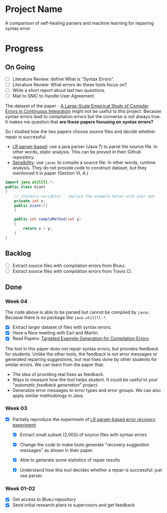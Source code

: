 # Project Name
A comparison of self-healing parsers and machine learning for repairing syntax error

# Progress

## On Going
- [ ] Literature Review: define What is "Syntax Errors".
- [ ] Literature Review: What errors do these tools focus on?
- [ ] Write a short report about last two questions.
- [ ] Mail to SNIC to Handle User Agreement.

The dataset of the paper - [A Large-Scale Empirical Study of Compiler Errors in Continuous Integration](https://compilererrorinci.github.io) might not be useful to this project. Because syntax errors lead to compilation errors but the converse is not always true. It makes me question that **are these papers focusing on syntax errors?**

So I studied how the two papers choose source files and decide whether repair is successful.
* [LR parser-based](https://github.com/softdevteam/error_recovery_experiment): use a java parser (Java 7) to parse the source file. In other words, static analysis. This can be proved in their Github repository.
* [Sensibility](https://github.com/naturalness/sensibility): use `javac` to compile a source file. In other words, runtime analysis. They do not provide code to construct dataset, but they mentioned it in paper (Section VI, A.)


```Java
import java.utillll.*;
public class Giant
{
    // instance variables - replace the example below with your own
    private int x;
    public Giant(){
    }

    public int sampleMethod(int y)
    {
        return x + y;
    }
}
```

## Backlog

- [ ] Extract source files with compilation errors from BlueJ.
- [ ] Extract source files with compilation errors from Travis CI.

## Done
### Week 04


The code above is able to be parsed but cannot be compiled by `javac`. Becasue there is no package like `java.utillll.*`.



- [x] Extract larger dataset of files with syntax errors.
- [x] Have a Nice meeting with Earl and Martin.
- [x] Read Papers: [Targeted Example Generation for Compilation Errors](https://dblp.org/rec/html/conf/kbse/AhmedSSK19)

The tool in this paper does not repair syntax errors, but provides feedback for students. Unlike the other tools, the feedback is not error messages or generated repairing suggestions, but real fixes done by other students for similar errors. We can learn from the paper that:
* The idea of providing real fixes as feedback.
* Ways to measure how the tool helps student. It could be useful to your "*automatic feedback generation*" project.
* Generalize error messages to error types and error groups. We can also apply similar methodology in Java.

### Week 03
- [x] Partially reproduce the experiment of [LR parser-based error recovery experiment](https://github.com/softdevteam/error_recovery_experiment)
    - [x] Extract small subset (2,000) of source files with syntax errors
    - [x] Change the code to make tools generate "recovery suggestion messages" as shown in their paper.
    - [x] Able to generate some statistics of repair results
    - [x] Understand how this tool decides whether a repair is successful: just use parser.








### Week 01-02
- [x] Get access to BlueJ repository
- [x] Send initial research plans to supervisors and get feedback